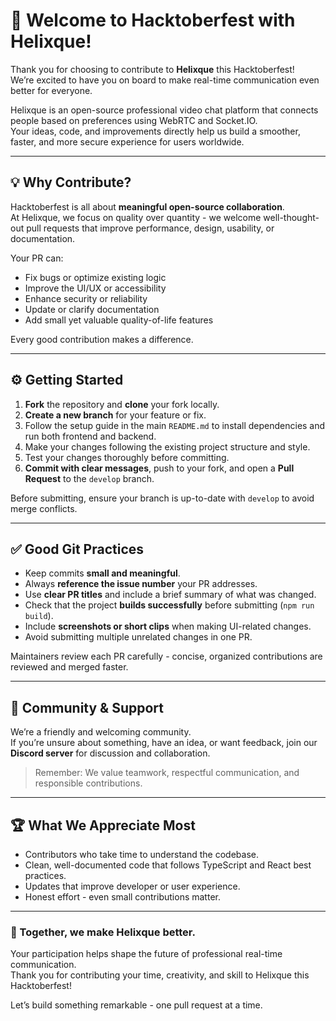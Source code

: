 # 🎉 Welcome to Hacktoberfest with Helixque!

Thank you for choosing to contribute to **Helixque** this Hacktoberfest!  
We’re excited to have you on board to make real-time communication even better for everyone.

Helixque is an open-source professional video chat platform that connects people based on preferences using WebRTC and Socket.IO.  
Your ideas, code, and improvements directly help us build a smoother, faster, and more secure experience for users worldwide.

---

## 💡 Why Contribute?

Hacktoberfest is all about **meaningful open-source collaboration**.  
At Helixque, we focus on quality over quantity - we welcome well-thought-out pull requests that improve performance, design, usability, or documentation.

Your PR can:
- Fix bugs or optimize existing logic  
- Improve the UI/UX or accessibility  
- Enhance security or reliability  
- Update or clarify documentation  
- Add small yet valuable quality-of-life features  

Every good contribution makes a difference.

---

## ⚙️ Getting Started

1. **Fork** the repository and **clone** your fork locally.  
2. **Create a new branch** for your feature or fix.  
3. Follow the setup guide in the main `README.md` to install dependencies and run both frontend and backend.  
4. Make your changes following the existing project structure and style.  
5. Test your changes thoroughly before committing.  
6. **Commit with clear messages**, push to your fork, and open a **Pull Request** to the `develop` branch.  

Before submitting, ensure your branch is up-to-date with `develop` to avoid merge conflicts.

---

## ✅ Good Git Practices

- Keep commits **small and meaningful**.  
- Always **reference the issue number** your PR addresses.  
- Use **clear PR titles** and include a brief summary of what was changed.  
- Check that the project **builds successfully** before submitting (`npm run build`).  
- Include **screenshots or short clips** when making UI-related changes.  
- Avoid submitting multiple unrelated changes in one PR.  

Maintainers review each PR carefully - concise, organized contributions are reviewed and merged faster.

---

## 🤝 Community & Support

We’re a friendly and welcoming community.  
If you’re unsure about something, have an idea, or want feedback, join our **Discord server** for discussion and collaboration.

> Remember: We value teamwork, respectful communication, and responsible contributions.

---

## 🏆 What We Appreciate Most

- Contributors who take time to understand the codebase.  
- Clean, well-documented code that follows TypeScript and React best practices.  
- Updates that improve developer or user experience.  
- Honest effort - even small contributions matter.

---

### 🌟 Together, we make Helixque better.

Your participation helps shape the future of professional real-time communication.  
Thank you for contributing your time, creativity, and skill to Helixque this Hacktoberfest!

Let’s build something remarkable - one pull request at a time.

